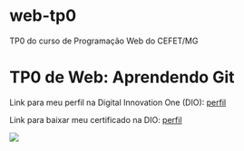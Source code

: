 # web-tp0
TP0 do curso de Programação Web do CEFET/MG
<h1>TP0 de Web: Aprendendo Git</h1>

Link para meu perfil na Digital Innovation One (DIO):
<a href="https://web.digitalinnovation.one/users/matgalantine?tab=achievements">
  perfil
</a>

Link para baixar meu certificado na DIO:
<a href="https://certificates.digitalinnovation.one/E817F8E7">
  perfil
</a>

<img src="https://fegemo.github.io/cefet-web/images/medalha-curso-git-na-dio.png">